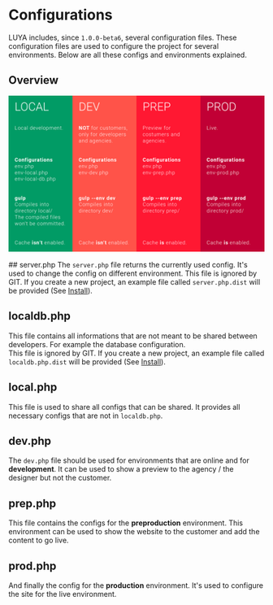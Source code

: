 Configurations
===========

LUYA includes, since `1.0.0-beta6`, several configuration files.  These configuration files are used to configure the project for several environments.
Below are all these configs and environments explained.

## Overview

![configs-graphic](https://raw.githubusercontent.com/luyadev/luya/master/docs/guide/img/configs-luya.jpg "Konfiguration LUYA")

## server.php
The `server.php` file returns the currently used config. It's used to change the config on different environment.
This file is ignored by GIT. If you create a new project, an example file called `server.php.dist` will be provided (See [Install](install.md)).

## localdb.php
This file contains all informations that are not meant to be shared between developers. For example the database configuration.  
This file is ignored by GIT. If you create a new project, an example file called `localdb.php.dist` will be provided (See [Install](install.md)).

## local.php
This file is used to share all configs that can be shared. It provides all necessary configs that are not in `localdb.php`.

## dev.php
The `dev.php` file should be used for environments that are online and for **development**. It can be used to show a preview to the agency / the designer but not the customer.

## prep.php
This file contains the configs for the **preproduction** environment. This environment can be used to show the website to the customer and add the content to go live.

## prod.php
And finally the config for the **production** environment. It's used to configure the site for the live environment.